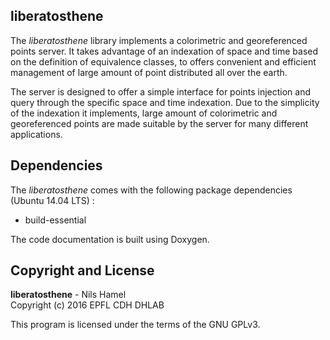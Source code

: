 ## liberatosthene

The _liberatosthene_ library implements a colorimetric and georeferenced points server. It takes advantage of an indexation of space and time based on the definition of equivalence classes, to offers convenient and efficient management of large amount of point distributed all over the earth.

The server is designed to offer a simple interface for points injection and query through the specific space and time indexation. Due to the simplicity of the indexation it implements, large amount of colorimetric and georeferenced points are made suitable by the server for many different applications.

## Dependencies

The _liberatosthene_ comes with the following package dependencies (Ubuntu 14.04 LTS) :

* build-essential

The code documentation is built using Doxygen.

## Copyright and License

**liberatosthene** - Nils Hamel <br >
Copyright (c) 2016 EPFL CDH DHLAB

This program is licensed under the terms of the GNU GPLv3.
